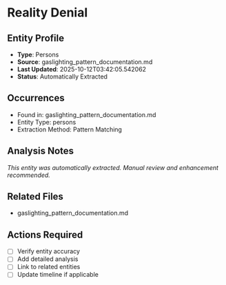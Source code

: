 # Reality Denial

## Entity Profile
- **Type**: Persons
- **Source**: gaslighting_pattern_documentation.md
- **Last Updated**: 2025-10-12T03:42:05.542062
- **Status**: Automatically Extracted

## Occurrences
- Found in: gaslighting_pattern_documentation.md
- Entity Type: persons
- Extraction Method: Pattern Matching

## Analysis Notes
*This entity was automatically extracted. Manual review and enhancement recommended.*

## Related Files
- gaslighting_pattern_documentation.md

## Actions Required
- [ ] Verify entity accuracy
- [ ] Add detailed analysis
- [ ] Link to related entities
- [ ] Update timeline if applicable
